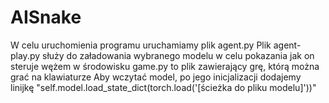 # AISnake
W celu uruchomienia programu uruchamiamy plik agent.py
Plik agent-play.py służy do załadowania wybranego modelu w celu pokazania jak on steruje wężem w środowisku
game.py to plik zawierający grę, którą można grać na klawiaturze
Aby wczytać model, po jego inicjalizacji dodajemy linijkę "self.model.load_state_dict(torch.load('[ścieżka do pliku modelu]'))"
